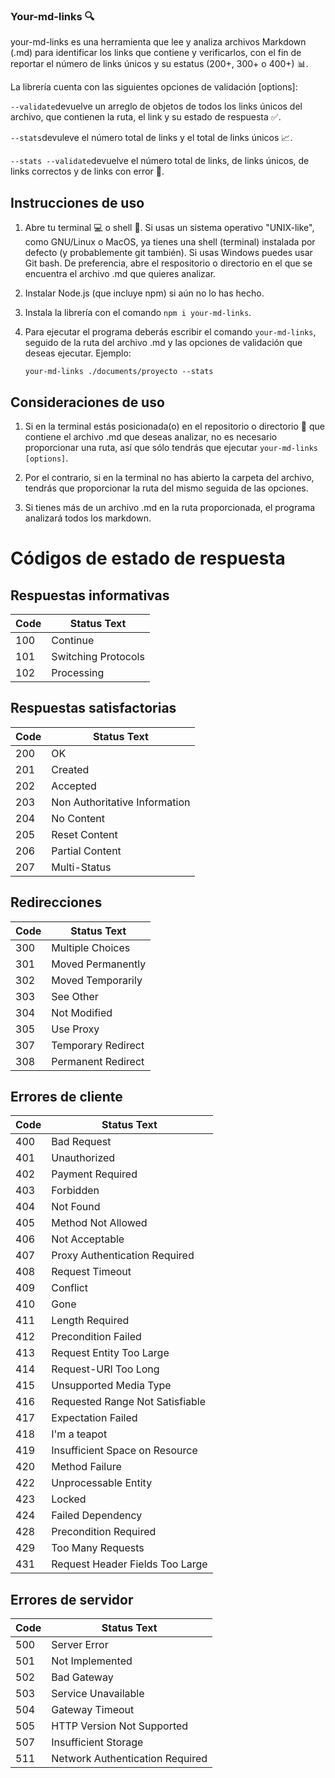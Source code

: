 ### Your-md-links :mag:

your-md-links es una herramienta que lee y analiza archivos Markdown (.md) para identificar los links que contiene y verificarlos, con el fin de reportar el número de links únicos y su estatus (200+, 300+ o 400+) :bar_chart:.

La librería cuenta con las siguientes opciones de validación [options]: 

``--validate``devuelve un arreglo de objetos de todos los links únicos del archivo, que contienen la ruta, el link y su estado de respuesta :white_check_mark:.

``--stats``devuleve el número total de links y el total de links únicos :chart_with_upwards_trend:.

``--stats --validate``devuelve el número total de links, de links únicos, de links correctos y de links con error :bookmark_tabs:. 



## Instrucciones de uso

1. Abre tu terminal :computer: o shell :shell:. Si usas un sistema operativo "UNIX-like", como GNU/Linux o MacOS, ya tienes una shell (terminal) instalada por defecto (y probablemente git también). Si usas Windows puedes usar Git bash. De preferencia, abre el respositorio o directorio en el que se encuentra el archivo .md que quieres analizar. 

2. Instalar Node.js (que incluye npm) si aún no lo has hecho.

3. Instala la librería con el comando ``npm i your-md-links``.

4. Para ejecutar el programa deberás escribir el comando ``your-md-links``, seguido de la ruta del archivo .md y las opciones de validación que deseas ejecutar. Ejemplo:

    ``your-md-links ./documents/proyecto --stats``

## Consideraciones de uso

1. Si en la terminal estás posicionada(o) en el repositorio o directorio :open_file_folder: que contiene el archivo .md que deseas analizar, no es necesario proporcionar una ruta, así que sólo tendrás que ejecutar ``your-md-links [options]``.

2. Por el contrario, si en la terminal no has abierto la carpeta del archivo, tendrás que proporcionar la ruta del mismo seguida de las opciones. 

3. Si tienes más de un archivo .md en la ruta proporcionada, el programa analizará todos los markdown. 



# Códigos de estado de respuesta 

## Respuestas informativas

| Code | Status Text |
| --- | --- |
| 100 | Continue |
| 101 | Switching Protocols |
| 102 | Processing |

## Respuestas satisfactorias

| Code | Status Text |
| --- | --- |
| 200 | OK |
| 201 | Created |
| 202 | Accepted |
| 203 | Non Authoritative Information |
| 204 | No Content |
| 205 | Reset Content | 
| 206 | Partial Content |
| 207 | Multi-Status |

## Redirecciones 

| Code | Status Text |
| --- | --- |
| 300 | Multiple Choices |
| 301 | Moved Permanently |
| 302 | Moved Temporarily |
| 303 | See Other |
| 304 | Not Modified |
| 305 | Use Proxy |
| 307 | Temporary Redirect |
| 308 | Permanent Redirect |

## Errores de cliente

| Code | Status Text |
| --- | --- |
| 400 | Bad Request |
| 401 | Unauthorized |
| 402 | Payment Required |
| 403 | Forbidden |
| 404 | Not Found |
| 405 | Method Not Allowed |
| 406 | Not Acceptable |
| 407 | Proxy Authentication Required |
| 408 | Request Timeout |
| 409 | Conflict |
| 410 | Gone |
| 411 | Length Required |
| 412 | Precondition Failed |
| 413 | Request Entity Too Large |
| 414 | Request-URI Too Long |
| 415 | Unsupported Media Type |
| 416 | Requested Range Not Satisfiable |
| 417 | Expectation Failed |
| 418 | I'm a teapot |
| 419 | Insufficient Space on Resource |
| 420 | Method Failure |
| 422 | Unprocessable Entity |
| 423 | Locked |
| 424 | Failed Dependency |
| 428 | Precondition Required |
| 429 | Too Many Requests |
| 431 | Request Header Fields Too Large |

## Errores de servidor

| Code | Status Text |
| --- | --- |
| 500 | Server Error |
| 501 | Not Implemented |
| 502 | Bad Gateway |
| 503 | Service Unavailable |
| 504 | Gateway Timeout |
| 505 | HTTP Version Not Supported |
| 507 | Insufficient Storage |
| 511 | Network Authentication Required |
